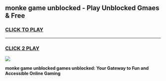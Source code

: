 
## monke game unblocked - Play Unblocked Gmaes & Free
<h3>
<a href="https://premium.freeplayer.one?title=monke_game_unblocked&ref=19F">CLICK TO PLAY</a></h3>
<hr>

<h3>
<a href="https://premium.freeplayer.one?title=monke_game_unblocked&ref=19F">CLICK 2 PLAY</a>
  
</h3>

<a href="https://premium.freeplayer.one?title=monke_game_unblocked&ref=19F/"><img src="https://clearcache.store/games.png"></a>


**monke game unblocked games unblocked: Your Gateway to Fun and Accessible Online Gaming**
